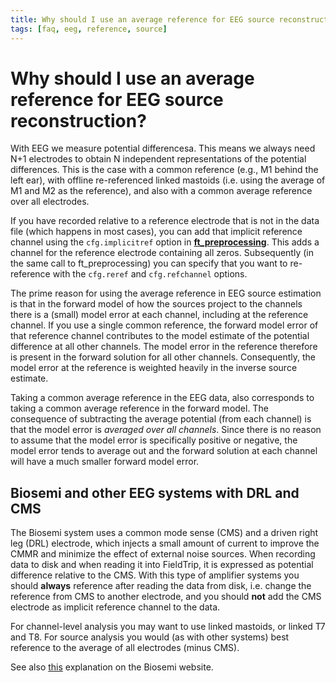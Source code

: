 ```yaml
---
title: Why should I use an average reference for EEG source reconstruction?
tags: [faq, eeg, reference, source]
---
```


# Why should I use an average reference for EEG source reconstruction?

With EEG we measure potential differencesa. This means we always need N+1 electrodes to obtain N independent representations of the potential differences. This is the case with a common reference (e.g., M1 behind the left ear), with offline re-referenced linked mastoids (i.e. using the average of M1 and M2 as the reference), and also with a common average reference over all electrodes.

If you have recorded relative to a reference electrode that is not in the data file (which happens in most cases), you can add that implicit reference channel using the `cfg.implicitref` option in **[ft_preprocessing](/reference/ft_preprocessing)**. This adds a channel for the reference electrode containing all zeros. Subsequently (in the same call to ft_preprocessing) you can specify that you want to re-reference with the `cfg.reref` and `cfg.refchannel` options.

The prime reason for using the average reference in EEG source estimation is that in the forward model of how the sources project to the channels there is a (small) model error at each channel, including at the reference channel. If you use a single common reference, the forward model error of that reference channel contributes to the model estimate of the potential difference at all other channels. The model error in the reference therefore is present in the forward solution for all other channels. Consequently, the model error at the reference is weighted heavily in the inverse source estimate.

Taking a common average reference in the EEG data, also corresponds to taking a common average reference in the forward model. The consequence of subtracting the average potential (from each channel) is that the model error is *averaged over all channels*. Since there is no reason to assume that the model error is specifically positive or negative, the model error tends to average out and the forward solution at each channel will have a much smaller forward model error.

## Biosemi and other EEG systems with DRL and CMS

The Biosemi system uses a common mode sense (CMS) and a driven right leg (DRL) electrode, which injects a small amount of current to improve the CMMR and minimize the effect of external noise sources. When recording data to disk and when reading it into FieldTrip, it is expressed as potential difference relative to the CMS. With this type of amplifier systems you should **always** reference after reading the data from disk, i.e. change the reference from CMS to another electrode, and you should **not** add the CMS electrode as implicit reference channel to the data.

For channel-level analysis you may want to use linked mastoids, or linked T7 and T8. For source analysis you would (as with other systems) best reference to the average of all electrodes (minus CMS).

See also [this](http://www.biosemi.com/faq/cms&drl.htm) explanation on the Biosemi website.

